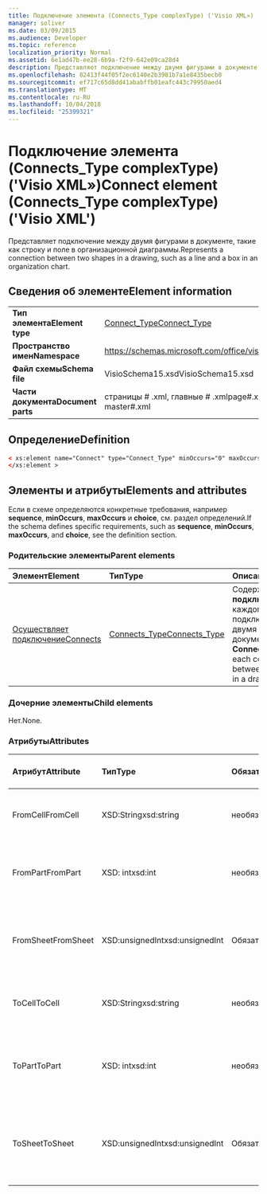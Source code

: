 ```yaml
---
title: Подключение элемента (Connects_Type complexType) ('Visio XML»)
manager: soliver
ms.date: 03/09/2015
ms.audience: Developer
ms.topic: reference
localization_priority: Normal
ms.assetid: 6e1ad47b-ee28-6b9a-f2f9-642e09ca28d4
description: Представляет подключение между двумя фигурами в документе, такие как строку и поле в организационной диаграммы.
ms.openlocfilehash: 82413f44f05f2ec6140e2b3981b7a1e8435becb0
ms.sourcegitcommit: ef717c65d8dd41ababffb01eafc443c79950aed4
ms.translationtype: MT
ms.contentlocale: ru-RU
ms.lasthandoff: 10/04/2018
ms.locfileid: "25399321"
---
```

# <a name="connect-element-connectstype-complextype-visio-xml"></a><span data-ttu-id="ccadd-103">Подключение элемента (Connects_Type complexType) ('Visio XML»)</span><span class="sxs-lookup"><span data-stu-id="ccadd-103">Connect element (Connects_Type complexType) ('Visio XML')</span></span>

<span data-ttu-id="ccadd-104">Представляет подключение между двумя фигурами в документе, такие как строку и поле в организационной диаграммы.</span><span class="sxs-lookup"><span data-stu-id="ccadd-104">Represents a connection between two shapes in a drawing, such as a line and a box in an organization chart.</span></span>
  
## <a name="element-information"></a><span data-ttu-id="ccadd-105">Сведения об элементе</span><span class="sxs-lookup"><span data-stu-id="ccadd-105">Element information</span></span>

|||
|:-----|:-----|
|<span data-ttu-id="ccadd-106">**Тип элемента**</span><span class="sxs-lookup"><span data-stu-id="ccadd-106">**Element type**</span></span> <br/> |[<span data-ttu-id="ccadd-107">Connect_Type</span><span class="sxs-lookup"><span data-stu-id="ccadd-107">Connect_Type</span></span>](connect_type-complextypevisio-xml.md) <br/> |
|<span data-ttu-id="ccadd-108">**Пространство имен**</span><span class="sxs-lookup"><span data-stu-id="ccadd-108">**Namespace**</span></span> <br/> |https://schemas.microsoft.com/office/visio/2012/main  <br/> |
|<span data-ttu-id="ccadd-109">**Файл схемы**</span><span class="sxs-lookup"><span data-stu-id="ccadd-109">**Schema file**</span></span> <br/> |<span data-ttu-id="ccadd-110">VisioSchema15.xsd</span><span class="sxs-lookup"><span data-stu-id="ccadd-110">VisioSchema15.xsd</span></span>  <br/> |
|<span data-ttu-id="ccadd-111">**Части документа**</span><span class="sxs-lookup"><span data-stu-id="ccadd-111">**Document parts**</span></span> <br/> |<span data-ttu-id="ccadd-112">страницы # .xml, главные # .xml</span><span class="sxs-lookup"><span data-stu-id="ccadd-112">page#.xml, master#.xml</span></span>  <br/> |
   
## <a name="definition"></a><span data-ttu-id="ccadd-113">Определение</span><span class="sxs-lookup"><span data-stu-id="ccadd-113">Definition</span></span>

```XML
< xs:element name="Connect" type="Connect_Type" minOccurs="0" maxOccurs="unbounded" >
</xs:element >
```

## <a name="elements-and-attributes"></a><span data-ttu-id="ccadd-114">Элементы и атрибуты</span><span class="sxs-lookup"><span data-stu-id="ccadd-114">Elements and attributes</span></span>

<span data-ttu-id="ccadd-115">Если в схеме определяются конкретные требования, например **sequence**, **minOccurs**, **maxOccurs** и **choice**, см. раздел определений.</span><span class="sxs-lookup"><span data-stu-id="ccadd-115">If the schema defines specific requirements, such as **sequence**, **minOccurs**, **maxOccurs**, and **choice**, see the definition section.</span></span> 
  
### <a name="parent-elements"></a><span data-ttu-id="ccadd-116">Родительские элементы</span><span class="sxs-lookup"><span data-stu-id="ccadd-116">Parent elements</span></span>

|<span data-ttu-id="ccadd-117">**Элемент**</span><span class="sxs-lookup"><span data-stu-id="ccadd-117">**Element**</span></span>|<span data-ttu-id="ccadd-118">**Тип**</span><span class="sxs-lookup"><span data-stu-id="ccadd-118">**Type**</span></span>|<span data-ttu-id="ccadd-119">**Описание**</span><span class="sxs-lookup"><span data-stu-id="ccadd-119">**Description**</span></span>|
|:-----|:-----|:-----|
|[<span data-ttu-id="ccadd-120">Осуществляет подключение</span><span class="sxs-lookup"><span data-stu-id="ccadd-120">Connects</span></span>](connects-element-pagecontents_type-complextypevisio-xml.md) <br/> |[<span data-ttu-id="ccadd-121">Connects_Type</span><span class="sxs-lookup"><span data-stu-id="ccadd-121">Connects_Type</span></span>](connects_type-complextypevisio-xml.md) <br/> |<span data-ttu-id="ccadd-122">Содержит элемент **подключение** для каждого подключения между двумя фигурами в документе.</span><span class="sxs-lookup"><span data-stu-id="ccadd-122">Contains a **Connect** element for each connection between two shapes in a drawing.</span></span>  <br/> |
   
### <a name="child-elements"></a><span data-ttu-id="ccadd-123">Дочерние элементы</span><span class="sxs-lookup"><span data-stu-id="ccadd-123">Child elements</span></span>

<span data-ttu-id="ccadd-124">Нет.</span><span class="sxs-lookup"><span data-stu-id="ccadd-124">None.</span></span>
  
### <a name="attributes"></a><span data-ttu-id="ccadd-125">Атрибуты</span><span class="sxs-lookup"><span data-stu-id="ccadd-125">Attributes</span></span>

|<span data-ttu-id="ccadd-126">**Атрибут**</span><span class="sxs-lookup"><span data-stu-id="ccadd-126">**Attribute**</span></span>|<span data-ttu-id="ccadd-127">**Тип**</span><span class="sxs-lookup"><span data-stu-id="ccadd-127">**Type**</span></span>|<span data-ttu-id="ccadd-128">**Обязательный**</span><span class="sxs-lookup"><span data-stu-id="ccadd-128">**Required**</span></span>|<span data-ttu-id="ccadd-129">**Описание**</span><span class="sxs-lookup"><span data-stu-id="ccadd-129">**Description**</span></span>|<span data-ttu-id="ccadd-130">**Возможные значения**</span><span class="sxs-lookup"><span data-stu-id="ccadd-130">**Possible values**</span></span>|
|:-----|:-----|:-----|:-----|:-----|
|<span data-ttu-id="ccadd-131">FromCell</span><span class="sxs-lookup"><span data-stu-id="ccadd-131">FromCell</span></span>  <br/> |<span data-ttu-id="ccadd-132">XSD:String</span><span class="sxs-lookup"><span data-stu-id="ccadd-132">xsd:string</span></span>  <br/> |<span data-ttu-id="ccadd-133">необязательный</span><span class="sxs-lookup"><span data-stu-id="ccadd-133">optional</span></span>  <br/> |<span data-ttu-id="ccadd-134">Ячейка, из которого создается подключение.</span><span class="sxs-lookup"><span data-stu-id="ccadd-134">The cell from which a connection originates.</span></span>  <br/> |<span data-ttu-id="ccadd-135">Значения типа xsd:string.</span><span class="sxs-lookup"><span data-stu-id="ccadd-135">Values of the xsd:string type.</span></span>  <br/> |
|<span data-ttu-id="ccadd-136">FromPart</span><span class="sxs-lookup"><span data-stu-id="ccadd-136">FromPart</span></span>  <br/> |<span data-ttu-id="ccadd-137">XSD: int</span><span class="sxs-lookup"><span data-stu-id="ccadd-137">xsd:int</span></span>  <br/> |<span data-ttu-id="ccadd-138">необязательный</span><span class="sxs-lookup"><span data-stu-id="ccadd-138">optional</span></span>  <br/> |<span data-ttu-id="ccadd-139">Часть фигуры, из которого создается подключение.</span><span class="sxs-lookup"><span data-stu-id="ccadd-139">The part of a shape from which a connection originates.</span></span>  <br/> |<span data-ttu-id="ccadd-140">Значения типа XSD: int.</span><span class="sxs-lookup"><span data-stu-id="ccadd-140">Values of the xsd:int type.</span></span>  <br/> |
|<span data-ttu-id="ccadd-141">FromSheet</span><span class="sxs-lookup"><span data-stu-id="ccadd-141">FromSheet</span></span>  <br/> |<span data-ttu-id="ccadd-142">XSD:unsignedInt</span><span class="sxs-lookup"><span data-stu-id="ccadd-142">xsd:unsignedInt</span></span>  <br/> |<span data-ttu-id="ccadd-143">Обязательный</span><span class="sxs-lookup"><span data-stu-id="ccadd-143">required</span></span>  <br/> |<span data-ttu-id="ccadd-144">Идентификатор фигуры, из которого создаются и подключения.</span><span class="sxs-lookup"><span data-stu-id="ccadd-144">The ID of the shape from which a connection or connections originate.</span></span>  <br/> |<span data-ttu-id="ccadd-145">Значения типа xsd:unsignedInt.</span><span class="sxs-lookup"><span data-stu-id="ccadd-145">Values of the xsd:unsignedInt type.</span></span>  <br/> |
|<span data-ttu-id="ccadd-146">ToCell</span><span class="sxs-lookup"><span data-stu-id="ccadd-146">ToCell</span></span>  <br/> |<span data-ttu-id="ccadd-147">XSD:String</span><span class="sxs-lookup"><span data-stu-id="ccadd-147">xsd:string</span></span>  <br/> |<span data-ttu-id="ccadd-148">необязательный</span><span class="sxs-lookup"><span data-stu-id="ccadd-148">optional</span></span>  <br/> |<span data-ttu-id="ccadd-149">Ячейка, к которому выполняется подключение.</span><span class="sxs-lookup"><span data-stu-id="ccadd-149">The cell to which a connection is made.</span></span>  <br/> |<span data-ttu-id="ccadd-150">Значения типа xsd:string.</span><span class="sxs-lookup"><span data-stu-id="ccadd-150">Values of the xsd:string type.</span></span>  <br/> |
|<span data-ttu-id="ccadd-151">ToPart</span><span class="sxs-lookup"><span data-stu-id="ccadd-151">ToPart</span></span>  <br/> |<span data-ttu-id="ccadd-152">XSD: int</span><span class="sxs-lookup"><span data-stu-id="ccadd-152">xsd:int</span></span>  <br/> |<span data-ttu-id="ccadd-153">необязательный</span><span class="sxs-lookup"><span data-stu-id="ccadd-153">optional</span></span>  <br/> |<span data-ttu-id="ccadd-154">Часть фигуры, к которому выполняется подключение.</span><span class="sxs-lookup"><span data-stu-id="ccadd-154">The part of a shape to which a connection is made.</span></span>  <br/> |<span data-ttu-id="ccadd-155">Значения типа XSD: int.</span><span class="sxs-lookup"><span data-stu-id="ccadd-155">Values of the xsd:Int type.</span></span>  <br/> |
|<span data-ttu-id="ccadd-156">ToSheet</span><span class="sxs-lookup"><span data-stu-id="ccadd-156">ToSheet</span></span>  <br/> |<span data-ttu-id="ccadd-157">XSD:unsignedInt</span><span class="sxs-lookup"><span data-stu-id="ccadd-157">xsd:unsignedInt</span></span>  <br/> |<span data-ttu-id="ccadd-158">Обязательный</span><span class="sxs-lookup"><span data-stu-id="ccadd-158">required</span></span>  <br/> |<span data-ttu-id="ccadd-159">Идентификатор фигуры, к которой один или несколько подключения.</span><span class="sxs-lookup"><span data-stu-id="ccadd-159">The ID of the shape to which one or more connections are made.</span></span>  <br/> |<span data-ttu-id="ccadd-160">Значения типа xsd:unsignedInt.</span><span class="sxs-lookup"><span data-stu-id="ccadd-160">Values of the xsd:unsignedInt type.</span></span>  <br/> |
   

